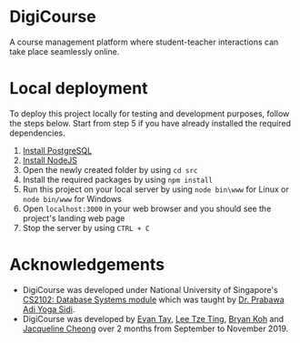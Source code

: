 # DigiCourse
A course management platform where student-teacher interactions can take place seamlessly online.

# Local deployment
To deploy this project locally for testing and development purposes, follow the steps below. Start from step 5 if you have already installed the required dependencies.

1. [Install PostgreSQL](https://www.postgresql.org/download/)
2. [Install NodeJS](https://nodejs.org/en/)
3. Open the newly created folder by using `cd src`
4. Install the required packages by using `npm install`
5. Run this project on your local server by using `node bin\www` for Linux or `node bin/www` for Windows
6. Open `localhost:3000` in your web browser and you should see the project's landing web page
7. Stop the server by using `CTRL + C`

# Acknowledgements
* DigiCourse was developed under National University of Singapore's [CS2102: Database Systems module](https://nusmods.com/modules/CS2102/database-systems) which was taught by [Dr. Prabawa Adi Yoga Sidi](https://www.comp.nus.edu.sg/cs/bio/adi-yoga/).
* DigiCourse was developed by [Evan Tay](https://github.com/DigiPie/), [Lee Tze Ting](https://github.com/halcyoneee), [Bryan Koh](https://github.com/awarenessxz) and [Jacqueline Cheong](https://github.com/Aquarinte/) over 2 months from September to November 2019.
